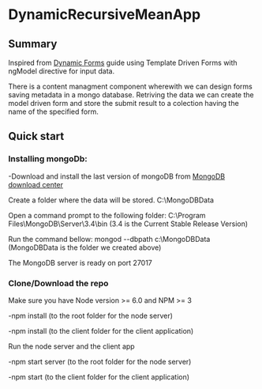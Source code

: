 # DynamicRecursiveMeanApp 
## Summary
Inspired from [Dynamic Forms](https://angular.io/guide/dynamic-form) guide using Template Driven Forms with ngModel directive for input data.

There is a content managment component wherewith we can design forms saving metadata in a mongo database.
Retriving the data we can create the model driven form and store the submit result to a colection having the name of the specified form.

## Quick start
### Installing mongoDb:
-Download and install the last version of mongoDB from [MongoDB download center](https://www.mongodb.com/download-center#production)

Create a folder where the data will be stored.
C:\MongoDBData

Open a command prompt to the following folder:
C:\Program Files\MongoDB\Server\3.4\bin (3.4 is the Current Stable Release Version)

Run the command bellow:
mongod --dbpath c:\MongoDBData (MongoDBData is the folder we created above)

The MongoDB server is ready on port 27017

### Clone/Download the repo
Make sure you have Node version >= 6.0 and NPM >= 3

-npm install (to the root folder for the node server)

-npm install (to the client folder for the client application)

Run the node server and the client app

-npm start server (to the root folder for the node server)

-npm start (to the client folder for the client application)
